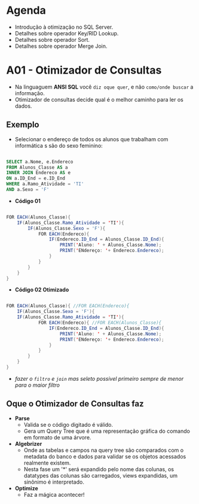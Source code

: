# Agenda

- Introdução à otimização no SQL Server.
- Detalhes sobre operador Key/RID Lookup.
- Detalhes sobre operador Sort.
- Detalhes sobre operador Merge Join.


# A01 - Otimizador de Consultas

- Na linguaguem **ANSI SQL** você `diz oque quer`, e não `como/onde buscar` a informação.
- Otimizador de consultas decide qual é o melhor caminho para ler os dados.

## Exemplo

- Selecionar o endereço de todos os alunos que trabalham com informática s são do sexo feminino:

```sql

SELECT a.Nome, e.Endereco 
FROM Alunos_Classe AS a
INNER JOIN Endereco AS e
ON a.ID_End = e.ID_End
WHERE a.Ramo_Atividade = 'TI'
AND a.Sexo = 'F'

```

- **Código 01**

```java

FOR EACH(Alunos_Classe){
    IF(Alunos_Classe.Ramo_Atividade = 'TI'){
        IF(Alunos_Classe.Sexo = 'F'){
            FOR EACH(Endereco){
                IF(Endereco.ID_End = Alunos_Classe.ID_End){
                    PRINT('Aluno: ' + Alunos_Classe.Nome);
                    PRINT('ENdereço: '+ Endereco.Endereco);
                }
            }
        }
    }
}

```

- **Código 02 Otimizado**

```java

FOR EACH(Alunos_Classe){ //FOR EACH(Endereco){
    IF(Alunos_Classe.Sexo = 'F'){
    IF(Alunos_Classe.Ramo_Atividade = 'TI'){        
            FOR EACH(Endereco){ //FOR EACH(Alunos_Classe){
                IF(Endereco.ID_End = Alunos_Classe.ID_End){
                    PRINT('Aluno: ' + Alunos_Classe.Nome);
                    PRINT('ENdereço: '+ Endereco.Endereco);
                }
            }
        }
    }
}

```

- *fazer o `filtro` e `join` mas seleto possivel primeiro sempre de menor para o maior filtro*

## Oque o Otimizador de Consultas faz

- **Parse**
    + Valida se o código digitado é válido. 
    + Gera um Query Tree que é uma representação gráfica do comando em formato de uma árvore.
- **Algebrizer**
    + Onde as tabelas e campos na query tree são comparados com o metadata do banco e dados para validar se os objetos acessados realmente existem.
    + Nesta fase um '*' será expandido pelo nome das colunas, os datatypes das colunas são carregados, views expandidas, um sinônimo é interpretado.
- **Optimize**
    + Faz a mágica acontecer!


